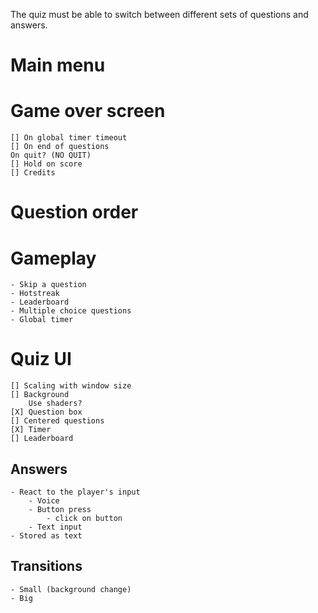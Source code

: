 The quiz must be able to switch between different sets of questions and answers.

# Main menu

# Game over screen
	[] On global timer timeout
	[] On end of questions
	On quit? (NO QUIT)
	[] Hold on score
	[] Credits

# Question order

# Gameplay

	- Skip a question
	- Hotstreak
	- Leaderboard
	- Multiple choice questions
	- Global timer

# Quiz UI

	[] Scaling with window size
	[] Background
		Use shaders?
	[X] Question box
	[] Centered questions
	[X] Timer
	[] Leaderboard

## Answers

	- React to the player's input
		- Voice
		- Button press
			- click on button
		- Text input
	- Stored as text

## Transitions

	- Small (background change)
	- Big

